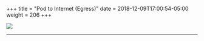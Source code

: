 +++
title = "Pod to Internet (Egress)"
date = 2018-12-09T17:00:54-05:00
weight = 206
+++

![](/docker-k8s-presentation/images/kubernetes//pod-to-internet.gif)

___

